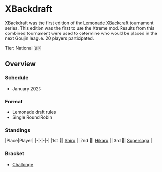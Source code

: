 # XBackdraft

XBackdraft was the first edition of the [Lemonade XBackdraft](bdmain.md) tournament series.
This edition was the first to use the Xtreme mod. Results from this combined tournament were used to determine who would be placed in the next Goujin league.
20 players participated.

Tier: National :brazil:

## Overview

### Schedule
- January 2023

### Format
- Lemonade draft rules
- Single Round Robin

### Standings

|Place|Player|
|-|-|-|-|
|1st :1st_place_medal:| [Shiro](../../players/brazilian/shiro.md) |
|2nd :2nd_place_medal:| [Hikaru](../../players/brazilian/hikky.md) |
|3rd :3rd_place_medal:| [Supersoga](../../players/brazilian/supersoga.md) |

### Bracket
- [Challonge](https://challonge.com/wfwv9k5b)